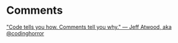 # Comments

["Code tells you how. Comments tell you why." — Jeff Atwood, aka @codinghorror](https://twitter.com/tiagofernandez/status/1320724636078845952)
